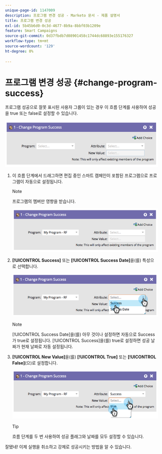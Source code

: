 ```yaml
---
unique-page-id: 1147009
description: 프로그램 변경 성공 - Marketo 문서 - 제품 설명서
title: 프로그램 변경 성공
exl-id: 5b45b6d0-0c3d-4677-8b9a-8bbf03b1209e
feature: Smart Campaigns
source-git-commit: 0d37fbdb7d08901458c1744dc68893e155176327
workflow-type: tm+mt
source-wordcount: '129'
ht-degree: 0%

---
```


# 프로그램 변경 성공 {#change-program-success}

프로그램 성공으로 잘못 표시된 사용자 그룹이 있는 경우 이 흐름 단계를 사용하여 성공을 true 또는 false로 설정할 수 있습니다.

![](assets/change-program-success-1.png)

1. 이 흐름 단계에서 드래그하면 편집 중인 스마트 캠페인이 포함된 프로그램으로 프로그램이 자동으로 설정됩니다.

   >[!NOTE]
   >
   >프로그램의 멤버만 영향을 받습니다.

   ![](assets/change-program-success-2.png)

1. **[!UICONTROL Success]** 또는 **[!UICONTROL Success Date]**&#x200B;을(를) 특성으로 선택합니다.

   ![](assets/change-program-success-3.png)

   >[!NOTE]
   >
   >[!UICONTROL Success Date]을(를) 아무 것이나 설정하면 자동으로 Success가 true로 설정됩니다. [!UICONTROL Success]을(를) true로 설정하면 성공 날짜가 현재 날짜로 자동 설정됩니다.

1. **[!UICONTROL New Value]**&#x200B;을(를) **[!UICONTROL True]** 또는 **[!UICONTROL False]**(으)로 설정합니다.

   ![](assets/change-program-success-4.png)

   >[!TIP]
   >
   >흐름 단계를 두 번 사용하여 성공 플래그와 날짜를 모두 설정할 수 있습니다.

잘됐네! 이제 실행을 취소하고 강제로 성공시키는 방법을 알 수 있습니다.
